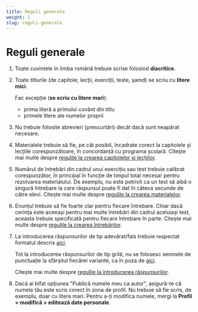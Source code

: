 ```yaml
---
title: Reguli generale
weight: 1
slug: reguli-generale
---
```


# Reguli generale

1. Toate cuvintele în limba română trebuie scrise folosind **diacritice**.

2. Toate titlurile (de capitole, lecții, exerciții, teste, șamd) se scriu cu **litere mici**.
   
   Fac excepție (**se scriu cu litere mari**):
   - prima literă a primului cuvânt din titlu
   - primele litere ale numelor proprii

3. Nu trebuie folosite abrevieri (prescurtări) decât dacă sunt neapărat necesare.

4. Materialele trebuie să fie, pe cât posibil, încadrate corect la capitolele și lecțiile corespunzătoare, în concordanță cu programa școlară. Citește mai multe despre [regulile la crearea capitolelor și lecțiilor](/capitole-si-lectii/).

5. Numărul de întrebări din cadrul unui exercițiu sau test trebuie calibrat corespunzător, în principal în funcție de timpul total necesar pentru rezolvarea materialului. De exemplu, nu este potrivit ca un test să aibă o singură întrebare la care răspunsul poate fi dat în câteva secunde de către elevi. Citește mai multe despre [regulile la crearea materialelor](/optiuni-la-crearea-unui-material/).

6. Enunțul trebuie să fie foarte clar pentru fiecare întrebare. Chiar dacă cerința este aceeași pentru mai multe întrebări din cadrul aceluiași test, aceasta trebuie specificată pentru fiecare întrebare în parte. Citește mai multe despre [regulile la crearea întrebărilor](/intrebari/).

7. La introducerea răspunsurilor de tip adevărat/fals trebuie respectat formatul descris [aici](/raspunsuri-tip-grila#cum-creez-opțiunile-adevăratfals).

   Tot la introducerea răspunsurilor de tip grilă, nu se folosesc semnele de punctuație la sfărșitul fiecărei variante, ca în poza de [aici](/raspunsuri-tip-grila#important).

   Citește mai multe despre [regulile la introducerea răspunsurilor](/raspunsuri/).

8. Dacă ai bifat opțiunea "Publică numele meu ca autor", asigură-te că numele tău este scris corect în zona de profil. Nu trebuie să fie scris, de exemplu, doar cu litere mari. Pentru a-ți modifica numele, mergi la **Profil > modifică > editează date personale**.

